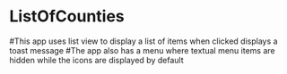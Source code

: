 # ListOfCounties
#This app uses list view to display a list of  items when clicked displays a toast message
#The app also has a menu where textual menu items are hidden while the icons are displayed by default
